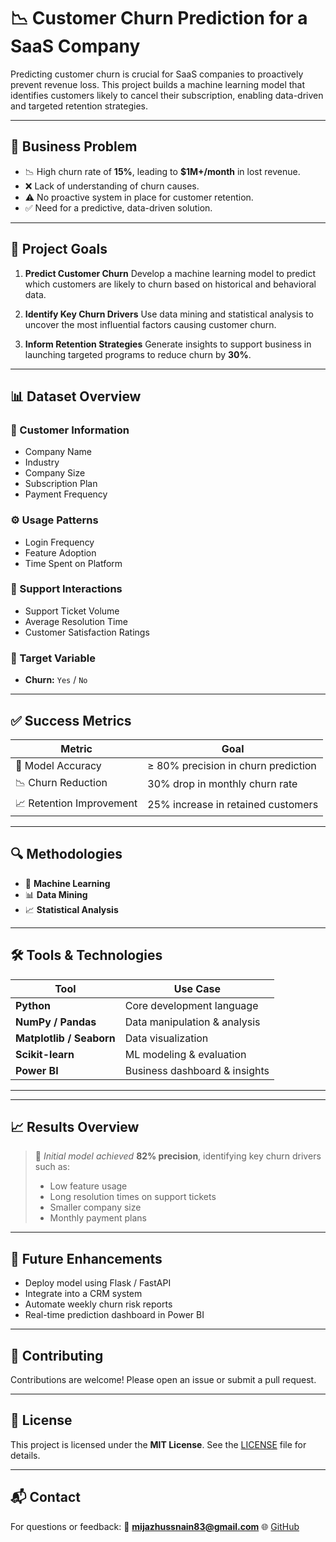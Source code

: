 
# 📉 Customer Churn Prediction for a SaaS Company

Predicting customer churn is crucial for SaaS companies to proactively prevent revenue loss. This project builds a machine learning model that identifies customers likely to cancel their subscription, enabling data-driven and targeted retention strategies.

---

## 🧠 Business Problem

* 📉 High churn rate of **15%**, leading to **\$1M+/month** in lost revenue.
* ❌ Lack of understanding of churn causes.
* ⚠️ No proactive system in place for customer retention.
* ✅ Need for a predictive, data-driven solution.

---

## 🎯 Project Goals

1. **Predict Customer Churn**
   Develop a machine learning model to predict which customers are likely to churn based on historical and behavioral data.

2. **Identify Key Churn Drivers**
   Use data mining and statistical analysis to uncover the most influential factors causing customer churn.

3. **Inform Retention Strategies**
   Generate insights to support business in launching targeted programs to reduce churn by **30%**.

---

## 📊 Dataset Overview

### 📁 Customer Information

* Company Name
* Industry
* Company Size
* Subscription Plan
* Payment Frequency

### ⚙️ Usage Patterns

* Login Frequency
* Feature Adoption
* Time Spent on Platform

### 💬 Support Interactions

* Support Ticket Volume
* Average Resolution Time
* Customer Satisfaction Ratings

### 🎯 Target Variable

* **Churn:** `Yes` / `No`

---

## ✅ Success Metrics

| Metric                   | Goal                                |
| ------------------------ | ----------------------------------- |
| 🎯 Model Accuracy        | ≥ 80% precision in churn prediction |
| 📉 Churn Reduction       | 30% drop in monthly churn rate      |
| 📈 Retention Improvement | 25% increase in retained customers  |

---

## 🔍 Methodologies

* 📘 **Machine Learning**
* 📊 **Data Mining**
* 📈 **Statistical Analysis**

---

## 🛠️ Tools & Technologies

| Tool                     | Use Case                      |
| ------------------------ | ----------------------------- |
| **Python**               | Core development language     |
| **NumPy / Pandas**       | Data manipulation & analysis  |
| **Matplotlib / Seaborn** | Data visualization            |
| **Scikit-learn**         | ML modeling & evaluation      |
| **Power BI**             | Business dashboard & insights |

---

---

## 📈 Results Overview

> 🧠 *Initial model achieved* **82% precision**, identifying key churn drivers such as:
>
> * Low feature usage
> * Long resolution times on support tickets
> * Smaller company size
> * Monthly payment plans

---

## 📌 Future Enhancements

* Deploy model using Flask / FastAPI
* Integrate into a CRM system
* Automate weekly churn risk reports
* Real-time prediction dashboard in Power BI

---

## 🤝 Contributing

Contributions are welcome! Please open an issue or submit a pull request.

---

## 📄 License

This project is licensed under the **MIT License**. See the [LICENSE](LICENSE) file for details.

---

## 📬 Contact

For questions or feedback:
📧 **[mijazhussnain83@gmail.com](mailto:mijazhussnain83@gmail.com)**
🌐 [GitHub](https://github.com/m-ijaz-hussnain)

